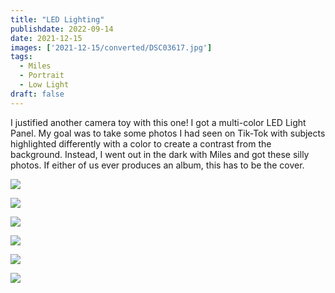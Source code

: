 ```yaml
---
title: "LED Lighting"
publishdate: 2022-09-14
date: 2021-12-15
images: ['2021-12-15/converted/DSC03617.jpg']
tags:
  - Miles
  - Portrait
  - Low Light
draft: false
---
```


I justified another camera toy with this one!  I got a multi-color LED Light Panel.  My goal was to take some photos I had seen on Tik-Tok with subjects highlighted differently with a color to create a contrast from the background.  Instead, I went out in the dark with Miles and got these silly photos.  If either of us ever produces an album, this has to be the cover.

![](2021-12-15/converted/DSC03614.jpg)

![](2021-12-15/converted/DSC03616.jpg)

![](2021-12-15/converted/DSC03617.jpg)

![](2021-12-15/converted/DSC03620.jpg)

![](2021-12-15/converted/DSC03623.jpg)

![](2021-12-15/converted/DSC03638.jpg)


